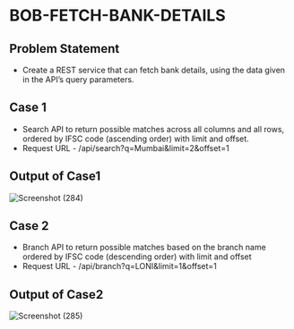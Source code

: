 # BOB-FETCH-BANK-DETAILS

## Problem Statement
- Create a REST service that can fetch bank details, using the data given in the API’s query parameters.

## Case 1
- Search API to return possible matches across all columns and all rows, ordered by IFSC code (ascending order) with limit and offset.
- Request URL  - /api/search?q=Mumbai&limit=2&offset=1 

## Output of Case1
 ![Screenshot (284)](https://user-images.githubusercontent.com/86424600/221593874-1869a393-24da-4e74-984a-2c1ec46c1b7f.png)

## Case 2
- Branch API to return possible matches based on the branch name ordered by IFSC code (descending order) with limit and offset
- Request URL  - /api/branch?q=LONI&limit=1&offset=1 

## Output of Case2
![Screenshot (285)](https://user-images.githubusercontent.com/86424600/221594668-00b59f18-4271-4a21-aac4-dbf0ce64dc33.png)
